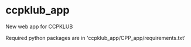 # ccpklub_app
 New web app for CCPKLUB

Required python packages are in 'ccpklub_app/CPP_app/requirements.txt'
